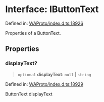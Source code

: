# Interface: IButtonText

Defined in: [WAProto/index.d.ts:18926](https://github.com/Fokusdotid/Baileys/blob/c0c23ce3104b65dfcc64246c9ee8a49ef38993b5/WAProto/index.d.ts#L18926)

Properties of a ButtonText.

## Properties

### displayText?

> `optional` **displayText**: `null` \| `string`

Defined in: [WAProto/index.d.ts:18929](https://github.com/Fokusdotid/Baileys/blob/c0c23ce3104b65dfcc64246c9ee8a49ef38993b5/WAProto/index.d.ts#L18929)

ButtonText displayText
